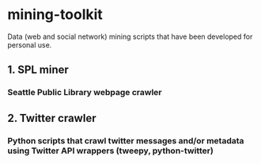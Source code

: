 # mining-toolkit

Data (web and social network) mining scripts that have been developed for personal use.

## 1. SPL miner
### Seattle Public Library webpage crawler

## 2. Twitter crawler
### Python scripts that crawl twitter messages and/or metadata using Twitter API wrappers (tweepy, python-twitter)
